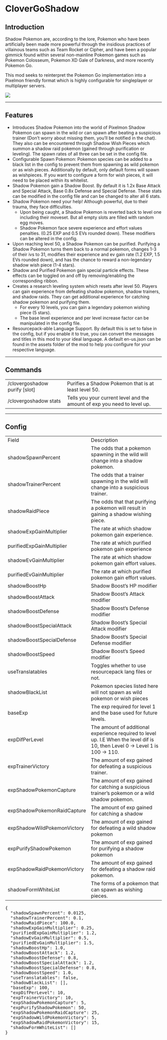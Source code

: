 <!-----

Yay, no errors, warnings, or alerts!

Conversion time: 0.684 seconds.


Using this HTML file:

1. Paste this output into your source file.
2. See the notes and action items below regarding this conversion run.
3. Check the rendered output (headings, lists, code blocks, tables) for proper
   formatting and use a linkchecker before you publish this page.

Conversion notes:

* Docs to Markdown version 1.0β34
* Thu Jul 13 2023 12:35:14 GMT-0700 (PDT)
* Source doc: CloverGoShadow_Documentation
* Tables are currently converted to HTML tables.
----->


<h1>CloverGoShadow</h1>


<h2>Introduction</h2>


<p>
Shadow Pokemon are, according to the lore, Pokemon who have been artificially been made more powerful through the insidious practices of villainous teams such as Team Rocket or Cipher, and have been a popular gimmick found within several non-mainline Pokemon games such as Pokemon Colosseum, Pokemon XD Gale of Darkness, and more recently Pokemon Go.
</p>
<p>
This mod seeks to reinterpret the Pokemon Go implementation into a Pixelmon friendly format which is highly configurable for singleplayer or multiplayer servers.
</p>
<img src="https://cdn.discordapp.com/attachments/319251161343328256/1129137847732015114/image.png"/>
<hr>
<h2>Features</h2>


<ul>

<li>Introduces Shadow Pokemon into the world of Pixelmon Shadow Pokemon can spawn in the wild or can spawn after beating a suspicious trainer (Don’t worry about missing them, you’ll be notified in the chat). They also can be encountered through Shadow Wish Pieces which summon a shadow raid pokemon (gained through purification or leveling). The spawn rates of all three can be set in the config file.

<li>Configurable Spawn Pokemon: Pokemon species can be added to a black list in the config to prevent them from spawning as wild pokemon or as wish pieces. Additionally by default, only default forms will spawn as wishpieces. If you want to configure a form for wish pieces, it will need to be placed within its whitelist.

<li>Shadow Pokemon gain a Shadow Boost. By default it is 1.2x Base Attack and Special Attack, Base 0.8x Defense and Special Defense. These stats can be modified in the config file and can be changed to alter all 6 stats.

<li>Shadow Pokemon need your help! Although powerful, due to their trauma, they face difficulties. 
<ul>
 
<li>Upon being caught, a Shadow Pokemon is reverted back to level one including their moveset. But all empty slots are filled with random egg moves.
 
<li>Shadow Pokemon face severe experience and effort values penalties. (0.25 EXP and 0.5 EVs rounded down). These modifiers can be altered in the config.
</li> 
</ul>

<li>Upon reaching level 50, a Shadow Pokemon can be purified. Purifying a Shadow Pokemon turns them back to a normal pokemon, changes 1-3 of their ivs to 31, modifies their experience and ev gain rate (1.2 EXP, 1.5 EVs rounded down), and has the chance to reward a non-legendary shadow wish piece (1-4 stars).

<li>Shadow and Purified Pokemon gain special particle effects. These effects can be toggled on and off by removing/enabling the corresponding ribbon.

<li>Creates a research leveling system which resets after level 50. Players can gain experience from defeating shadow pokemon, shadow trainers, and shadow raids. They can get additional experience for catching shadow pokemon and purifying them.  
<ul>
 
<li>For every 10 levels, you can gain a legendary pokemon wishing piece (5 stars).
 
<li>The base level experience and per level increase factor can be manipulated in the config file.
</li> 
</ul>

<li>Resourcepack-able Language Support. By default this is set to false in the config, but if you enable it to true, you can convert the messages and titles in this mod to your ideal language. A default en-us.json can be found in the assets folder of the mod to help you configure for your respective language.
</li>
</ul>
<hr>
<h2>Commands</h2>



<table>
  <tr>
   <td>/clovergoshadow purify [slot]
   </td>
   <td>Purifies a Shadow Pokemon that is at least level 50.
   </td>
  </tr>
  <tr>
   <td>/clovergoshadow stats
   </td>
   <td>Tells you your current level and the amount of exp you need to level up.
   </td>
  </tr>
</table>


<hr>
<h2>Config</h2>



<table>
  <tr>
   <td>Field
   </td>
   <td>Description
   </td>
  </tr>
  <tr>
   <td>shadowSpawnPercent
   </td>
   <td>The odds that a pokemon spawning in the wild will change into a shadow pokemon.
   </td>
  </tr>
  <tr>
   <td>shadowTrainerPercent
   </td>
   <td>The odds that a trainer spawning in the wild will change into a suspicious trainer.
   </td>
  </tr>
  <tr>
   <td>shadowRaidPiece
   </td>
   <td>The odds that that purifying a pokemon will result in gaining a shadow wishing piece.
   </td>
  </tr>
  <tr>
   <td>shadowExpGainMultiplier
   </td>
   <td>The rate at which shadow pokemon gain experience.
   </td>
  </tr>
  <tr>
   <td>purifiedExpGainMultiplier
   </td>
   <td>The rate at which purified pokemon gain experience
   </td>
  </tr>
  <tr>
   <td>shadowEvGainMultiplier
   </td>
   <td>The rate at which shadow pokemon gain effort values.
   </td>
  </tr>
  <tr>
   <td>purifiedEvGainMultiplier
   </td>
   <td>The rate at which purified pokemon gain effort values.
   </td>
  </tr>
  <tr>
   <td>shadowBoostHp
   </td>
   <td>Shadow Boost’s HP modifier
   </td>
  </tr>
  <tr>
   <td>shadowBoostAttack
   </td>
   <td>Shadow Boost’s Attack modifier
   </td>
  </tr>
  <tr>
   <td>shadowBoostDefense
   </td>
   <td>Shadow Boost’s Defense modifier
   </td>
  </tr>
  <tr>
   <td>shadowBoostSpecialAttack
   </td>
   <td>Shadow Boost’s Special Attack modifier
   </td>
  </tr>
  <tr>
   <td>shadowBoostSpecialDefense
   </td>
   <td>Shadow Boost’s Special Defense modifier
   </td>
  </tr>
  <tr>
   <td>shadowBoostSpeed
   </td>
   <td>Shadow Boost’s Speed modifier
   </td>
  </tr>
  <tr>
   <td>useTranslatables
   </td>
   <td>Toggles whether to use resourcepack lang files or not.
   </td>
  </tr>
  <tr>
   <td>shadowBlackList
   </td>
   <td>Pokemon species listed here will not spawn as wild pokemon or wish pieces
   </td>
  </tr>
  <tr>
   <td>baseExp
   </td>
   <td>The exp required for level 1 and the base used for future levels.
   </td>
  </tr>
  <tr>
   <td>expDifPerLevel
   </td>
   <td>The amount of additional experience required to level up. I.E When the level dif is 10, then Level 0 -> Level 1 is 100 -> 110.
   </td>
  </tr>
  <tr>
   <td>expTrainerVictory
   </td>
   <td>The amount of exp gained for defeating a suspicious trainer.
   </td>
  </tr>
  <tr>
   <td>expShadowPokemonCapture
   </td>
   <td>The amount of exp gained for catching a suspicious trainer’s pokemon or a wild shadow pokemon.
   </td>
  </tr>
  <tr>
   <td>expShadowPokemonRaidCapture
   </td>
   <td>The amount of exp gained for catching a shadow 
   </td>
  </tr>
  <tr>
   <td>expShadowWildPokemonVictory
   </td>
   <td>The amount of exp gained for defeating a wild shadow pokemon
   </td>
  </tr>
  <tr>
   <td>expPurifyShadowPokemon
   </td>
   <td>The amount of exp gained for purifying a shadow pokemon
   </td>
  </tr>
  <tr>
   <td>expShadowRaidPokemonVictory
   </td>
   <td>The amount of exp gained for defeating a shadow raid pokemon.
   </td>
  </tr>
  <tr>
   <td>shadowFormWhiteList
   </td>
   <td>The forms of a pokemon that can spawn as wishing pieces.
   </td>
  </tr>
</table>





<pre class="prettyprint">{
  "shadowSpawnPercent": 0.0125,
  "shadowTrainerPercent": 0.1,
  "shadowRaidPiece": 100.0,
  "shadowExpGainMultiplier": 0.25,
  "purifiedExpGainMultiplier": 1.2,
  "shadowEvGainMultiplier": 0.5,
  "purifiedEvGainMultiplier": 1.5,
  "shadowBoostHp": 1.0,
  "shadowBoostAttack": 1.2,
  "shadowBoostDefense": 0.8,
  "shadowBoostSpecialAttack": 1.2,
  "shadowBoostSpecialDefense": 0.8,
  "shadowBoostSpeed": 1.0,
  "useTranslatables": false,
  "shadowBlackList": [],
  "baseExp": 100,
  "expDifPerLevel": 10,
  "expTrainerVictory": 10,
  "expShadowPokemonCapture": 5,
  "expPurifyShadowPokemon": 50,
  "expShadowPokemonRaidCapture": 25,
  "expShadowWildPokemonVictory": 5,
  "expShadowRaidPokemonVictory": 15,
  "shadowFormWhiteList": []
}

